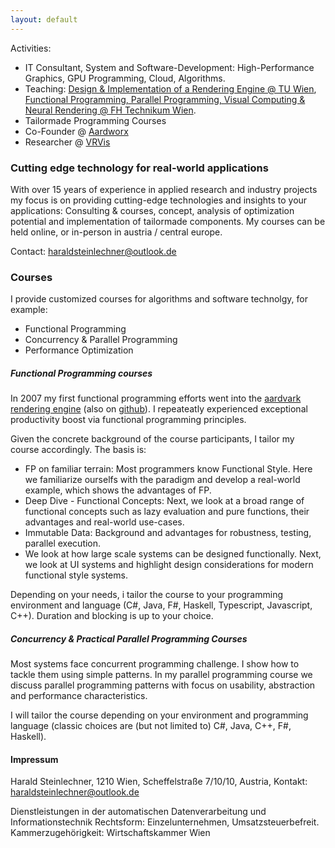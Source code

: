 ```yaml
---
layout: default
---
```


Activities: 
- IT Consultant, System and Software-Development: High-Performance Graphics, GPU Programming, Cloud, Algorithms.
- Teaching: [Design & Implementation of a Rendering Engine @ TU Wien](https://www.cg.tuwien.ac.at/courses/RendEng/VU/2023S), [Functional Programming, Parallel Programming, Visual Computing & Neural Rendering @ FH Technikum Wien](https://www.technikum-wien.at/studiengaenge/master-software-engineering/).
- Tailormade Programming Courses 
- Co-Founder @ [Aardworx](https://www.aardworx.at)
- Researcher @ [VRVis](https://www.vrvis.at)

### Cutting edge technology for real-world applications

With over 15 years of experience in applied research and industry projects my focus is on providing cutting-edge technologies and insights to your applications: Consulting & courses, concept, analysis of optimization potential and implementation of tailormade components. My courses can be held online, or in-person in austria / central europe.

Contact: haraldsteinlechner@outlook.de

### Courses

I provide customized courses for algorithms and software technolgy, for example:
 - Functional Programming
 - Concurrency & Parallel Programming
 - Performance Optimization

##### Functional Programming courses

In 2007 my first functional programming efforts went into the [aardvark rendering engine](https://aardvarkians.com/) (also on [github](https://github.com/aardvark-platform)). 
I repeateatly experienced exceptional productivity boost via functional programming principles.

Given the concrete background of the course participants, I tailor my course accordingly.
The basis is:
 - FP on familiar terrain: Most programmers know Functional Style. Here we familiarize ourselfs with the paradigm and develop a real-world example, which shows the advantages of FP.
 - Deep Dive - Functional Concepts: Next, we look at a broad range of functional concepts such as lazy evaluation and pure functions, their advantages and real-world use-cases.
 - Immutable Data: Background and advantages for robustness, testing, parallel execution.
 - We look at how large scale systems can be designed functionally. Next, we look at UI systems and highlight design considerations for modern functional style systems.

Depending on your needs, i tailor the course to your programming environment and language (C#, Java, F#, Haskell, Typescript, Javascript, C++). Duration and blocking is up to your choice.

##### Concurrency & Practical Parallel Programming Courses

Most systems face concurrent programming challenge. I show how to tackle them using simple patterns.
In my parallel programming course we discuss parallel programming patterns with focus on usability, abstraction
and performance characteristics.

I will tailor the course depending on your environment and programming language (classic choices are (but not limited to) C#, Java, C++, F#, Haskell).

#### Impressum


Harald Steinlechner, 1210 Wien, Scheffelstraße 7/10/10, Austria, Kontakt: haraldsteinlechner@outlook.de

Dienstleistungen in der automatischen Datenverarbeitung und Informationstechnik
Rechtsform: Einzelunternehmen, Umsatzsteuerbefreit.
Kammerzugehörigkeit: Wirtschaftskammer Wien